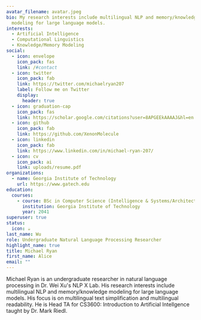 ```yaml
---
avatar_filename: avatar.jpeg
bio: My research interests include multilingual NLP and memory/knowledge
  modeling for large language models.
interests:
  - Artificial Intelligence
  - Computational Linguistics
  - Knowledge/Memory Modeling
social:
  - icon: envelope
    icon_pack: fas
    link: /#contact
  - icon: twitter
    icon_pack: fab
    link: https://twitter.com/michaelryan207
    label: Follow me on Twitter
    display:
      header: true
  - icon: graduation-cap
    icon_pack: fas
    link: https://scholar.google.com/citations?user=8APGEEkAAAAJ&hl=en
  - icon: github
    icon_pack: fab
    link: https://github.com/XenonMolecule
  - icon: linkedin
    icon_pack: fab
    link: https://www.linkedin.com/in/michael-ryan-207/
  - icon: cv
    icon_pack: ai
    link: uploads/resume.pdf
organizations:
  - name: Georgia Institute of Technology
    url: https://www.gatech.edu
education:
  courses:
    - course: BSc in Computer Science (Intelligence & Systems/Architecture)
      institution: Georgia Institute of Technology
      year: 2041
superuser: true
status:
  icon: ☕️
last_name: Wu
role: Undergraduate Natural Language Processing Researcher
highlight_name: true
title: Michael Ryan
first_name: Alice
email: ""
---
```

Michael Ryan is an undergraduate researcher in natural language processing in Dr. Wei Xu's NLP X Lab. His research interests include multilingual NLP and memory/knowledge modeling for large language models. His focus is on multilingual text simplification and multilingual readability.  He is Head TA for CS3600: Introduction to Artificial Intellgence taught by Dr. Mark Riedl.